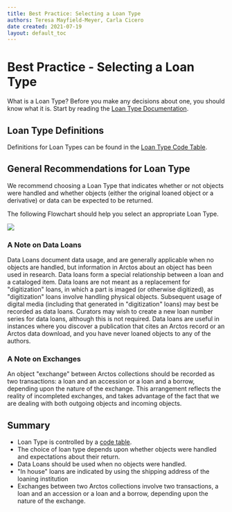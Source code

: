 ```yaml
---
title: Best Practice: Selecting a Loan Type
authors: Teresa Mayfield-Meyer, Carla Cicero
date created: 2021-07-19
layout: default_toc
---
```


# Best Practice - Selecting a Loan Type 

What is a Loan Type? Before you make any decisions about one, you should know what it is. Start by reading the [Loan Type Documentation](https://handbook.arctosdb.org/documentation/loans.html#type).

## Loan Type Definitions

Definitions for Loan Types can be found in the [Loan Type Code Table](http://arctos.database.museum/info/ctDocumentation.cfm?table=CTLOAN_TYPE).

## General Recommendations for Loan Type 

We recommend choosing a Loan Type that indicates whether or not objects were handled and whether objects (either the original loaned object or a derivative) or data can be expected to be returned. 

The following Flowchart should help you select an appropriate Loan Type.

![](https://raw.githubusercontent.com/ArctosDB/documentation-wiki/gh-pages/images/best_practices/Guide%20to%20Arctos%20Loan%20Types.jpg)

### A Note on Data Loans

Data Loans document data usage, and are generally applicable when no objects are handled, but information in Arctos about an object has been used in research. Data loans form a special relationship between a loan and a cataloged item. Data loans are not meant as a replacement for "digitization" loans, in which a part is imaged (or otherwise digitized), as "digitization" loans involve handling physical objects. Subsequent usage of digital media (including that generated in "digitization" loans) may best be recorded as data loans. Curators may wish to create a new loan number series for data loans, although this is not required. Data loans are useful in instances where you discover a publication that cites an Arctos record or an Arctos data download, and you have never loaned objects to any of the authors.

### A Note on Exchanges

An object "exchange" between Arctos collections should be recorded as two transactions: a loan and an accession or a loan and a borrow, depending upon the nature of the exchange. This arrangement reflects the reality of incompleted exchanges, and takes advantage of the fact that we are dealing with both outgoing objects and incoming objects. 

## Summary

 - Loan Type is controlled by a [code table](http://arctos.database.museum/info/ctDocumentation.cfm?table=CTLOAN_TYPE).
 - The choice of loan type depends upon whether objects were handled and expectations about their return. 
 - Data Loans should be used when no objects were handled.
 - "In house" loans are indicated by using the shipping address of the loaning institution
 - Exchanges between two Arctos collections involve two transactions, a loan and an accession or a loan and a borrow, depending upon the nature of the exchange.
 
 [//]: # (See https://github.com/ArctosDB/documentation-wiki/issues/214)
